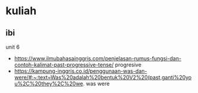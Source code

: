 # kuliah

## ibi
unit 6

- https://www.ilmubahasainggris.com/penjelasan-rumus-fungsi-dan-contoh-kalimat-past-progressive-tense/ progresive
- https://kampung-inggris.co.id/penggunaan-was-dan-were/#:~:text=Was%20adalah%20bentuk%20V2%20(past,ganti%20you%2C%20they%2C%20we. was were
